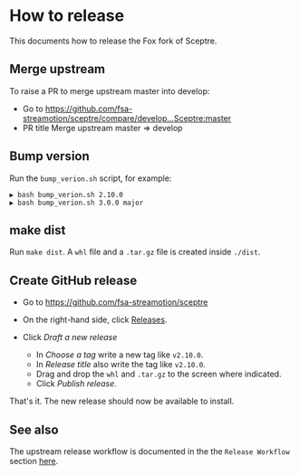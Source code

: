 # How to release

This documents how to release the Fox fork of Sceptre.

## Merge upstream

To raise a PR to merge upstream master into develop:

- Go to https://github.com/fsa-streamotion/sceptre/compare/develop...Sceptre:master
- PR title Merge upstream master => develop

## Bump version

Run the `bump_verion.sh` script, for example:

```text
▶ bash bump_verion.sh 2.10.0
▶ bash bump_verion.sh 3.0.0 major
```

## make dist

Run `make dist`. A `whl` file and a `.tar.gz` file is created inside `./dist`.

## Create GitHub release

- Go to https://github.com/fsa-streamotion/sceptre

- On the right-hand side, click [Releases](https://github.com/fsa-streamotion/sceptre/releases).

- Click *Draft a new release*

    * In *Choose a tag* write a new tag like `v2.10.0`.
    * In *Release title* also write the tag like `v2.10.0`.
    * Drag and drop the `whl` and `.tar.gz` to the screen where indicated.
    * Click *Publish release*.

That's it. The new release should now be available to install.

## See also

The upstream release workflow is documented in the the `Release Workflow` section [here](https://github.com/fsa-streamotion/sceptre/blob/02f6021589cd486868cf52bf9818e3afbd265fe6/.circleci/README.md#release-workflow).
